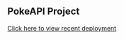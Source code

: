 ## PokeAPI Project
[Click here to view recent deployment](https://yasminmenchaca.com/pokeapi-project/)